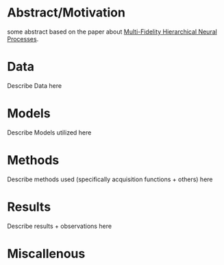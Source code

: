 <!---
![Image](images/IMAGE_TO_BE_INSERTED.png)
<p align="center"><em>IMAGE TITLE</em></p>
-->

# Abstract/Motivation
 some abstract based on the paper about [Multi-Fidelity Hierarchical Neural Processes](https://arxiv.org/pdf/2206.04872.pdf). 


# Data
Describe Data here

# Models
Describe Models utilized here

# Methods
Describe methods used (specifically acquisition functions + others) here

# Results
Describe results + observations here

# Miscallenous